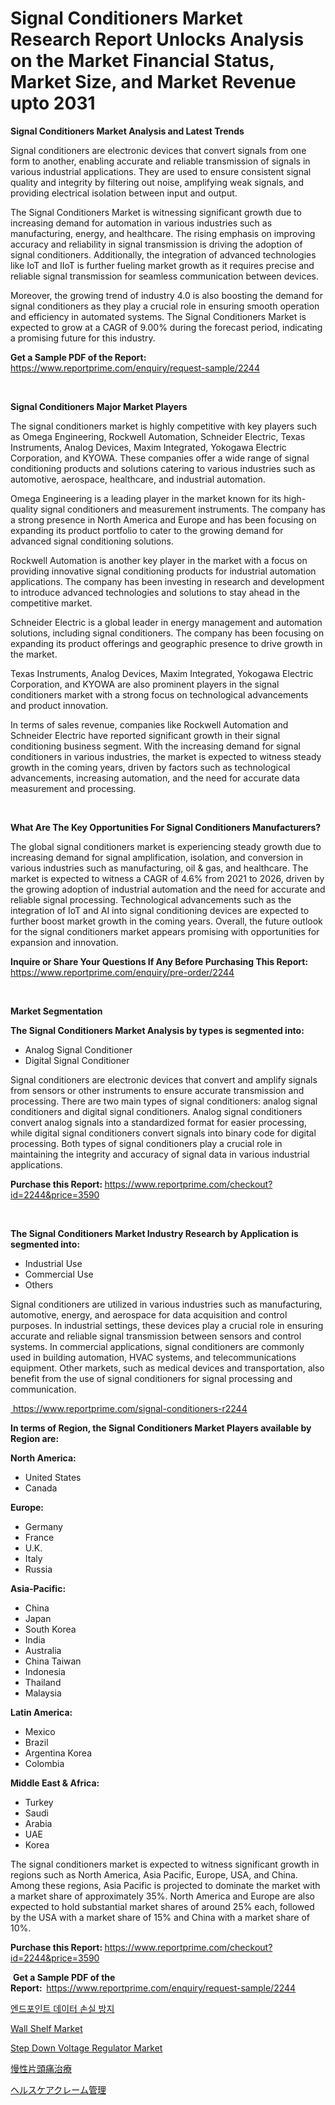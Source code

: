 <p><h1>Signal Conditioners Market Research Report Unlocks Analysis on the Market Financial Status, Market Size, and Market Revenue upto 2031</h1></p><p><strong>Signal Conditioners Market Analysis and Latest Trends</strong></p>
<p><p>Signal conditioners are electronic devices that convert signals from one form to another, enabling accurate and reliable transmission of signals in various industrial applications. They are used to ensure consistent signal quality and integrity by filtering out noise, amplifying weak signals, and providing electrical isolation between input and output.</p><p>The Signal Conditioners Market is witnessing significant growth due to increasing demand for automation in various industries such as manufacturing, energy, and healthcare. The rising emphasis on improving accuracy and reliability in signal transmission is driving the adoption of signal conditioners. Additionally, the integration of advanced technologies like IoT and IIoT is further fueling market growth as it requires precise and reliable signal transmission for seamless communication between devices.</p><p>Moreover, the growing trend of industry 4.0 is also boosting the demand for signal conditioners as they play a crucial role in ensuring smooth operation and efficiency in automated systems. The Signal Conditioners Market is expected to grow at a CAGR of 9.00% during the forecast period, indicating a promising future for this industry.</p></p>
<p><strong>Get a Sample PDF of the Report:&nbsp;</strong> <a href="https://www.reportprime.com/enquiry/request-sample/2244">https://www.reportprime.com/enquiry/request-sample/2244</a></p>
<p>&nbsp;</p>
<p><strong>Signal Conditioners Major Market Players</strong></p>
<p><p>The signal conditioners market is highly competitive with key players such as Omega Engineering, Rockwell Automation, Schneider Electric, Texas Instruments, Analog Devices, Maxim Integrated, Yokogawa Electric Corporation, and KYOWA. These companies offer a wide range of signal conditioning products and solutions catering to various industries such as automotive, aerospace, healthcare, and industrial automation.</p><p>Omega Engineering is a leading player in the market known for its high-quality signal conditioners and measurement instruments. The company has a strong presence in North America and Europe and has been focusing on expanding its product portfolio to cater to the growing demand for advanced signal conditioning solutions.</p><p>Rockwell Automation is another key player in the market with a focus on providing innovative signal conditioning products for industrial automation applications. The company has been investing in research and development to introduce advanced technologies and solutions to stay ahead in the competitive market.</p><p>Schneider Electric is a global leader in energy management and automation solutions, including signal conditioners. The company has been focusing on expanding its product offerings and geographic presence to drive growth in the market.</p><p>Texas Instruments, Analog Devices, Maxim Integrated, Yokogawa Electric Corporation, and KYOWA are also prominent players in the signal conditioners market with a strong focus on technological advancements and product innovation.</p><p>In terms of sales revenue, companies like Rockwell Automation and Schneider Electric have reported significant growth in their signal conditioning business segment. With the increasing demand for signal conditioners in various industries, the market is expected to witness steady growth in the coming years, driven by factors such as technological advancements, increasing automation, and the need for accurate data measurement and processing.</p></p>
<p>&nbsp;</p>
<p><strong>What Are The Key Opportunities For Signal Conditioners Manufacturers?</strong></p>
<p><p>The global signal conditioners market is experiencing steady growth due to increasing demand for signal amplification, isolation, and conversion in various industries such as manufacturing, oil & gas, and healthcare. The market is expected to witness a CAGR of 4.6% from 2021 to 2026, driven by the growing adoption of industrial automation and the need for accurate and reliable signal processing. Technological advancements such as the integration of IoT and AI into signal conditioning devices are expected to further boost market growth in the coming years. Overall, the future outlook for the signal conditioners market appears promising with opportunities for expansion and innovation.</p></p>
<p><strong>Inquire or Share Your Questions If Any Before Purchasing This Report:</strong> <a href="https://www.reportprime.com/enquiry/pre-order/2244">https://www.reportprime.com/enquiry/pre-order/2244</a></p>
<p>&nbsp;</p>
<p><strong>Market Segmentation</strong></p>
<p><strong>The Signal Conditioners Market Analysis by types is segmented into:</strong></p>
<p><ul><li>Analog Signal Conditioner</li><li>Digital Signal Conditioner</li></ul></p>
<p><p>Signal conditioners are electronic devices that convert and amplify signals from sensors or other instruments to ensure accurate transmission and processing. There are two main types of signal conditioners: analog signal conditioners and digital signal conditioners. Analog signal conditioners convert analog signals into a standardized format for easier processing, while digital signal conditioners convert signals into binary code for digital processing. Both types of signal conditioners play a crucial role in maintaining the integrity and accuracy of signal data in various industrial applications.</p></p>
<p><strong>Purchase this Report:&nbsp;</strong><a href="https://www.reportprime.com/checkout?id=2244&price=3590">https://www.reportprime.com/checkout?id=2244&price=3590</a></p>
<p>&nbsp;</p>
<p><strong>The Signal Conditioners Market Industry Research by Application is segmented into:</strong></p>
<p><ul><li>Industrial Use</li><li>Commercial Use</li><li>Others</li></ul></p>
<p><p>Signal conditioners are utilized in various industries such as manufacturing, automotive, energy, and aerospace for data acquisition and control purposes. In industrial settings, these devices play a crucial role in ensuring accurate and reliable signal transmission between sensors and control systems. In commercial applications, signal conditioners are commonly used in building automation, HVAC systems, and telecommunications equipment. Other markets, such as medical devices and transportation, also benefit from the use of signal conditioners for signal processing and communication.</p></p>
<p><a href="https://www.reportprime.com/signal-conditioners-r2244">&nbsp;https://www.reportprime.com/signal-conditioners-r2244</a></p>
<p><strong>In terms of Region, the Signal Conditioners Market Players available by Region are:</strong></p>
<p>
    <p> <strong> North America: </strong>
        <ul>
            <li>United States</li>
            <li>Canada</li>
        </ul>
        </p> 
    <p> <strong> Europe: </strong>
        <ul>
            <li>Germany</li>
            <li>France</li>
            <li>U.K.</li>
            <li>Italy</li>
            <li>Russia</li>
        </ul>
        </p> 
    <p> <strong> Asia-Pacific: </strong>
        <ul>
            <li>China</li>
            <li>Japan</li>
            <li>South Korea</li>
            <li>India</li>
            <li>Australia</li>
            <li>China Taiwan</li>
            <li>Indonesia</li>
            <li>Thailand</li>
            <li>Malaysia</li>
        </ul>
        </p> 
    <p> <strong> Latin America: </strong>
        <ul>
            <li>Mexico</li>
            <li>Brazil</li>
            <li>Argentina Korea</li>
            <li>Colombia</li>
        </ul>
        </p> 
    <p> <strong> Middle East & Africa: </strong>
        <ul>
            <li>Turkey</li>
            <li>Saudi</li>
            <li>Arabia</li>
            <li>UAE</li>
            <li>Korea</li>
        </ul>
    </p>
    </p>
<p><p>The signal conditioners market is expected to witness significant growth in regions such as North America, Asia Pacific, Europe, USA, and China. Among these regions, Asia Pacific is projected to dominate the market with a market share of approximately 35%. North America and Europe are also expected to hold substantial market shares of around 25% each, followed by the USA with a market share of 15% and China with a market share of 10%.</p></p>
<p><strong>Purchase this Report: </strong><a href="https://www.reportprime.com/checkout?id=2244&price=3590">https://www.reportprime.com/checkout?id=2244&price=3590</a></p>
<p>&nbsp;<strong>Get a Sample PDF of the Report:&nbsp;&nbsp;</strong><a href="https://www.reportprime.com/enquiry/request-sample/2244">https://www.reportprime.com/enquiry/request-sample/2244</a></p>
<p><strong></strong></p>
<p><p><a href="https://medium.com/@cezarymarciniak2022/%EC%97%94%EB%93%9C%ED%8F%AC%EC%9D%B8%ED%8A%B8-%EB%8D%B0%EC%9D%B4%ED%84%B0-%EC%9C%A0%EC%8B%A4-%EB%B0%A9%EC%A7%80-%EC%8B%9C%EC%9E%A5-2031%EB%85%84%EA%B9%8C%EC%A7%80%EC%9D%98-%ED%8A%B8%EB%A0%8C%EB%93%9C-%EC%98%88%EC%B8%A1-%EB%B0%8F-%EA%B2%BD%EC%9F%81-%EB%B6%84%EC%84%9D-a64ca5ecacc7">엔드포인트 데이터 손실 방지</a></p><p><a href="https://issuu.com/reportprime-2/docs/wall-shelf-market-size-2030.pptx">Wall Shelf Market</a></p><p><a href="https://github.com/lorenzaSchmeler/Market-Research-Report-List-1/blob/main/step-down-voltage-regulator-market.md">Step Down Voltage Regulator Market</a></p><p><a href="https://github.com/leigh4852023/Market-Research-Report-List-1/blob/main/687040672131.md">慢性片頭痛治療</a></p><p><a href="https://github.com/alyle7648/Market-Research-Report-List-1/blob/main/667624672130.md">ヘルスケアクレーム管理</a></p></p>